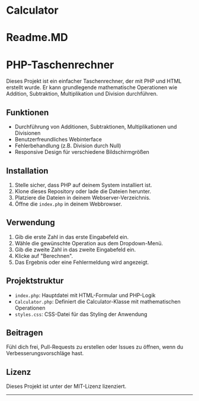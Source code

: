 # Calculator

# Readme.MD

# PHP-Taschenrechner

Dieses Projekt ist ein einfacher Taschenrechner, der mit PHP und HTML erstellt wurde. Er kann grundlegende mathematische Operationen wie Addition, Subtraktion, Multiplikation und Division durchführen.

## Funktionen

- Durchführung von Additionen, Subtraktionen, Multiplikationen und Divisionen
- Benutzerfreundliches Webinterface
- Fehlerbehandlung (z.B. Division durch Null)
- Responsive Design für verschiedene Bildschirmgrößen

## Installation

1. Stelle sicher, dass PHP auf deinem System installiert ist.
2. Klone dieses Repository oder lade die Dateien herunter.
3. Platziere die Dateien in deinem Webserver-Verzeichnis.
4. Öffne die `index.php` in deinem Webbrowser.

## Verwendung

1. Gib die erste Zahl in das erste Eingabefeld ein.
2. Wähle die gewünschte Operation aus dem Dropdown-Menü.
3. Gib die zweite Zahl in das zweite Eingabefeld ein.
4. Klicke auf "Berechnen".
5. Das Ergebnis oder eine Fehlermeldung wird angezeigt.

## Projektstruktur

- `index.php`: Hauptdatei mit HTML-Formular und PHP-Logik
- `Calculator.php`: Definiert die Calculator-Klasse mit mathematischen Operationen
- `styles.css`: CSS-Datei für das Styling der Anwendung

## Beitragen

Fühl dich frei, Pull-Requests zu erstellen oder Issues zu öffnen, wenn du Verbesserungsvorschläge hast.

## Lizenz

Dieses Projekt ist unter der MIT-Lizenz lizenziert.

---